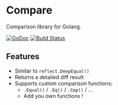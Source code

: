 # Compare
Comparison library for Golang.

[![GoDoc](https://godoc.org/github.com/pierrre/compare?status.svg)](https://godoc.org/github.com/pierrre/compare)
[![Build Status](https://travis-ci.org/pierrre/compare.svg?branch=master)](https://travis-ci.org/pierrre/compare)

## Features
- Similar to `reflect.DeepEqual()`
- Returns a detailed diff result
- Supports custom comparison functions:
	- `.Equal()` / `.Eq()` / `.Cmp()` / ...
	- Add you own functions !
